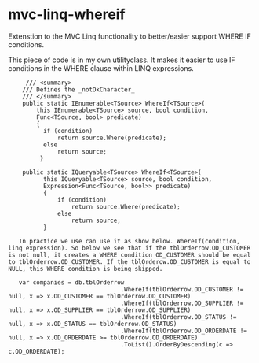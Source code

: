 # mvc-linq-whereif
Extenstion to the MVC Linq functionality to better/easier support WHERE IF conditions.

This piece of code is in my own utilityclass. It makes it easier to use IF conditions in the WHERE clause within LINQ expressions.


         /// <summary>
        /// Defines the _notOkCharacter_
        /// </summary>
        public static IEnumerable<TSource> WhereIf<TSource>(
            this IEnumerable<TSource> source, bool condition,
            Func<TSource, bool> predicate)
            {
              if (condition)
                  return source.Where(predicate);
              else
                  return source;
             }

        public static IQueryable<TSource> WhereIf<TSource>(
              this IQueryable<TSource> source, bool condition,
              Expression<Func<TSource, bool>> predicate)
              {
                  if (condition)
                      return source.Where(predicate);
                  else
                      return source;
              }
       
       In practice we use can use it as show below. WhereIf(condition, linq expression). So below we see that if the tblOrderrow.OD_CUSTOMER is not null, it creates a WHERE condition OD_CUSTOMER should be equal to tblOrderrow.OD_CUSTOMER. If the tblOrderow.OD_CUSTOMER is equal to NULL, this WHERE condition is being skipped.
       
       var companies = db.tblOrderrow
                                    .WhereIf(tblOrderrow.OD_CUSTOMER != null, x => x.OD_CUSTOMER == tblOrderrow.OD_CUSTOMER)
                                    .WhereIf(tblOrderrow.OD_SUPPLIER != null, x => x.OD_SUPPLIER == tblOrderrow.OD_SUPPLIER)
                                    .WhereIf(tblOrderrow.OD_STATUS != null, x => x.OD_STATUS == tblOrderrow.OD_STATUS)
                                    .WhereIf(tblOrderrow.OD_ORDERDATE != null, x => x.OD_ORDERDATE >= tblOrderrow.OD_ORDERDATE)
                                    .ToList().OrderByDescending(c => c.OD_ORDERDATE);
       
